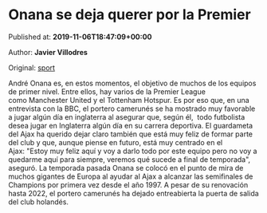 
# Onana se deja querer por la Premier

Published at: **2019-11-06T18:47:09+00:00**

Author: **Javier Villodres**

Original: [sport](https://www.sport.es/es/noticias/futbol-internacional/onana-se-deja-querer-por-la-premier-7717179)

André Onana es, en estos momentos, el objetivo de muchos de los equipos de primer nivel. Entre ellos, hay varios de la Premier League como Manchester United y el Tottenham Hotspur. Es por eso que, en una entrevista con la BBC, el portero camerunés se ha mostrado muy favorable a jugar algún día en inglaterra al asegurar que, según él,  todo futbolista desea jugar en Inglaterra algún día en su carrera deportiva.
El guardameta del Ajax ha querido dejar claro también que está muy feliz de formar parte del club y que, aunque piense en futuro, está muy centrado en el Ajax: "Estoy muy feliz aquí y voy a darlo todo por este equipo pero no voy a quedarme aquí para siempre, veremos qué sucede a final de temporada", aseguró.
La temporada pasada Onana se colocó en el punto de mira de muchos gigantes de Europa al ayudar al Ajax a alcanzar las semifinales de Champions por primera vez desde el año 1997. A pesar de su renovación hasta 2022, el portero camerunés ha dejado entreabierta la puerta de salida del club holandés.
